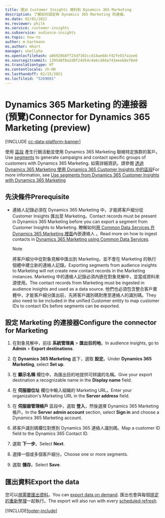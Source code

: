 ```yaml
---
title: 匯出 Customer Insights 資料到 Dynamics 365 Marketing
description: 了解如何設定與 Dynamics 365 Marketing 的連接。
ms.date: 02/01/2021
ms.reviewer: philk
ms.service: customer-insights
ms.subservice: audience-insights
ms.topic: how-to
author: m-hartmann
ms.author: mhart
manager: shellyha
ms.openlocfilehash: a06920b8ff25d7102ccd14ae68cf42fe91fa1ee6
ms.sourcegitcommit: 139548f8a2d0f24d54c4a6c404a743eeeb8ef8e0
ms.translationtype: HT
ms.contentlocale: zh-HK
ms.lasthandoff: 02/15/2021
ms.locfileid: "5269081"
---
```

# <a name="connector-for-dynamics-365-marketing-preview"></a><span data-ttu-id="bfb06-103">Dynamics 365 Marketing 的連接器 (預覽)</span><span class="sxs-lookup"><span data-stu-id="bfb06-103">Connector for Dynamics 365 Marketing (preview)</span></span>

[!INCLUDE [cc-data-platform-banner](../includes/cc-data-platform-banner.md)]

<span data-ttu-id="bfb06-104">使用 [區段](segments.md) 產生行銷活動並使用 Dynamics 365 Marketing 聯絡特定族群的客戶。</span><span class="sxs-lookup"><span data-stu-id="bfb06-104">Use [segments](segments.md) to generate campaigns and contact specific groups of customers with Dynamics 365 Marketing.</span></span> <span data-ttu-id="bfb06-105">如需詳細資訊，請參閱 [透過 Dynamics 365 Marketing 使用 Dynamics 365 Customer Insights 中的區段](https://docs.microsoft.com/dynamics365/marketing/customer-insights-segments)</span><span class="sxs-lookup"><span data-stu-id="bfb06-105">For more information, see [Use segments from Dynamics 365 Customer Insights with Dynamics 365 Marketing](https://docs.microsoft.com/dynamics365/marketing/customer-insights-segments)</span></span>

## <a name="prerequisite"></a><span data-ttu-id="bfb06-106">先決條件</span><span class="sxs-lookup"><span data-stu-id="bfb06-106">Prerequisite</span></span>

- <span data-ttu-id="bfb06-107">連絡人記錄必須在 Dynamics 365 Marketing 中，才能將客戶細分從 Customer Insights 匯出至 Marketing。</span><span class="sxs-lookup"><span data-stu-id="bfb06-107">Contact records must be present in Dynamics 365 Marketing before you can export a segment from Customer Insights to Marketing.</span></span> <span data-ttu-id="bfb06-108">瞭解如何[用 Common Data Services 在 Dynamics 365 Marketing 裡面](connect-power-query.md)內嵌連絡人 。</span><span class="sxs-lookup"><span data-stu-id="bfb06-108">Read more on how to ingest contacts in [Dynamics 365 Marketing using Common Data Services](connect-power-query.md).</span></span>

  > [!NOTE]
  > <span data-ttu-id="bfb06-109">將客戶細分中從對象見解中匯出到 Marketing，並不會在 Marketing 的執行個體中建立新的連絡人記錄。</span><span class="sxs-lookup"><span data-stu-id="bfb06-109">Exporting segments from audience insights to Marketing will not create new contact records in the Marketing instances.</span></span> <span data-ttu-id="bfb06-110">Marketing 中的連絡人記錄必須內嵌在對象見解中，並當成資料來源使用。</span><span class="sxs-lookup"><span data-stu-id="bfb06-110">The contact records from Marketing must be ingested in audience insights and used as a data source.</span></span> <span data-ttu-id="bfb06-111">他們也必須包含整合客戶實體中，才能客戶細分匯出前，先將客戶識別碼對應至連絡人的識別碼。</span><span class="sxs-lookup"><span data-stu-id="bfb06-111">They also need to be included in the unified Customer entity to map customer IDs to contact IDs before segments can be exported.</span></span>

## <a name="configure-the-connector-for-marketing"></a><span data-ttu-id="bfb06-112">設定 Marketing 的連接器</span><span class="sxs-lookup"><span data-stu-id="bfb06-112">Configure the connector for Marketing</span></span>

1. <span data-ttu-id="bfb06-113">在對象見解中，前往 **系統管理員** > **匯出目的地**。</span><span class="sxs-lookup"><span data-stu-id="bfb06-113">In audience insights, go to **Admin** > **Export destinations**.</span></span>

1. <span data-ttu-id="bfb06-114">在 **Dynamics 365 Marketing** 底下，選取 **設定**。</span><span class="sxs-lookup"><span data-stu-id="bfb06-114">Under **Dynamics 365 Marketing**, select **Set up**.</span></span>

1. <span data-ttu-id="bfb06-115">在 **顯示名稱** 欄位中，為匯出目的地提供可辨識的名稱。</span><span class="sxs-lookup"><span data-stu-id="bfb06-115">Give your export destination a recognizable name in the **Display name** field.</span></span>

1. <span data-ttu-id="bfb06-116">在 **伺服器位址** 欄位中輸入組織的 Marketing URL。</span><span class="sxs-lookup"><span data-stu-id="bfb06-116">Enter your organization's Marketing URL in the **Server address** field.</span></span>

1. <span data-ttu-id="bfb06-117">在 **伺服器管理帳戶** 區段中，選取 **登入**，然後選擇 Dynamics 365 Marketing 帳戶。</span><span class="sxs-lookup"><span data-stu-id="bfb06-117">In the **Server admin account** section, select **Sign in** and choose a Dynamics 365 Marketing account.</span></span>

1. <span data-ttu-id="bfb06-118">將客戶識別碼欄位對應到 Dynamics 365 連絡人識別碼。</span><span class="sxs-lookup"><span data-stu-id="bfb06-118">Map a customer ID field to the Dynamics 365 Contact ID.</span></span>

1. <span data-ttu-id="bfb06-119">選取 **下一步**。</span><span class="sxs-lookup"><span data-stu-id="bfb06-119">Select **Next**.</span></span>

1. <span data-ttu-id="bfb06-120">選擇一個或多個客戶細分。</span><span class="sxs-lookup"><span data-stu-id="bfb06-120">Choose one or more segments.</span></span>

1. <span data-ttu-id="bfb06-121">選取 **儲存**。</span><span class="sxs-lookup"><span data-stu-id="bfb06-121">Select **Save**.</span></span>

## <a name="export-the-data"></a><span data-ttu-id="bfb06-122">匯出資料</span><span class="sxs-lookup"><span data-stu-id="bfb06-122">Export the data</span></span>

<span data-ttu-id="bfb06-123">您可以[視需要匯出資料](export-destinations.md)。</span><span class="sxs-lookup"><span data-stu-id="bfb06-123">You can [export data on demand](export-destinations.md).</span></span> <span data-ttu-id="bfb06-124">匯出也會與每個[排定的重新整理](system.md#schedule-tab)一起執行。</span><span class="sxs-lookup"><span data-stu-id="bfb06-124">The export will also run with every [scheduled refresh](system.md#schedule-tab).</span></span>


[!INCLUDE[footer-include](../includes/footer-banner.md)]